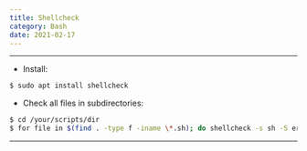 ```yaml
---
title: Shellcheck
category: Bash
date: 2021-02-17
---
```


-----

* Install:
```bash
$ sudo apt install shellcheck
```

* Check all files in subdirectories:
```bash
$ cd /your/scripts/dir
$ for file in $(find . -type f -iname \*.sh); do shellcheck -s sh -S error -e SC2068 -e SC2199 -e SC2076 $file; done;
```

-----
